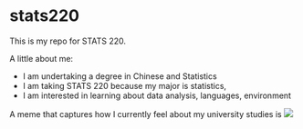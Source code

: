 # stats220
This is my repo for STATS 220. 

A little about me:

- I am undertaking a degree in Chinese and Statistics
- I am taking STATS 220 because my major is statistics, 
- I am interested in learning about data analysis, languages, environment

A meme that captures how I currently feel about my university studies is ![](https://c.tenor.com/8druEACXtX8AAAAd/tenor.gif)
